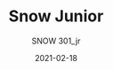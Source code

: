 ---
designer: "Odo Fioravanti"
description: "The%20playful%20shape%2C%20its%20adaptability%20to%20indoor%20and%20outdoor%20use%20and%20stackability%20are%20the%20characteristics%20that%20have%20made%20Snow%20a%20functional%20and%20versatile%20product.%20Coffee%20table%20for%20children%20areas%20with%20die-casted%20aluminium%20legs%20and%20top%20in%20polypropylene%20injection%20moulding%20with%20gas%20air-moulding%20technology."
image_primary: "img/Snow_301JR_01_zoom.jpg"
image_secondary: "img/Snow_301JR_02_zoom.jpg"
manufacturer: "Pedrali"
href: "https://www.pedrali.it/en/products/catalog/Table-SNOW-301_jr/"
subtitle: "SNOW 301_jr"
tags: 
  - "Pedrali"
  - "Tables"
title: "Snow Junior"
category: "Tables"
slug: "/manufacturers/pedrali/tables/odo-fioravanti-snow-junior"
date: "2021-02-18"
---